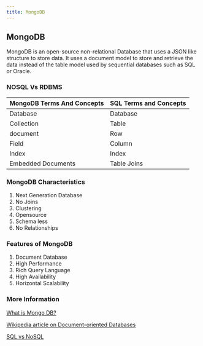 ```yaml
---
title: MongoDB
---
```

## MongoDB

MongoDB is an open-source non-relational Database that uses a JSON like structure to store data. 
It uses a document model to store and retrieve the data instead of the table model used by sequential databases such as SQL or Oracle.

### NOSQL Vs RDBMS

| MongoDB Terms And Concepts | SQL Terms and Concepts |
| --- | --- |
| Database | Database |
| Collection | Table |
| document | Row |
| Field | Column |
| Index | Index |
| Embedded Documents | Table Joins |


### MongoDB Characteristics
1. Next Generation Database
2. No Joins
3. Clustering
4. Opensource
5. Schema less
6. No Relationships

### Features of MongoDB
1. Document Database
2. High Performance
3. Rich Query Language
4. High Availability
5. Horizontal Scalability


### More Information
[What is Mongo DB?](https://www.mongodb.com/what-is-mongodb)

[Wikipedia article on Document-oriented Databases](https://en.wikipedia.org/wiki/Document-oriented_database)

[SQL vs NoSQL](https://insights.dice.com/2012/07/16/sql-vs-nosql-which-is-better/)
